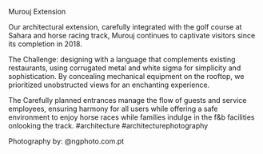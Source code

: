 Murouj Extension

Our architectural extension, carefully integrated with the golf course at Sahara and horse racing track, Murouj continues to captivate visitors since its completion in 2018.

The Challenge: designing with a language that complements existing restaurants, using corrugated metal and white sigma for simplicity and sophistication. By concealing mechanical equipment on the rooftop, we prioritized unobstructed views for an enchanting experience.

The Carefully planned entrances manage the flow of guests and service employees, ensuring harmony for all users while offering a safe environment to enjoy horse races while families indulge in the f&b facilities onlooking the track.
#architecture #architecturephotography

Photography by: @ngphoto.com.pt